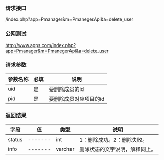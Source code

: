 ### **请求接口**
/index.php?app=Pmanager&m=PmanegerApi&a=delete_user
### **公网测试**
http://www.apps.com/index.php?app=Pmanager&m=PmanegerApi&a=delete_user
### **请求参数**

| 参数名称  |必填|     说明      |
|------|-----|------|
| uid     | 是 |   要删除成员的id |
| pid     | 是 |   要删除成员对应项目的id |

### **返回结果**
|字段        |值          |类型    |说明        |
| ---------  |--------    |-------- |--------  |
|status          |-------   |int    | 1：删除成功。2：删除失败。  |
|info| -------     | varchar |  删除状态的文字说明，解释同上。    |
